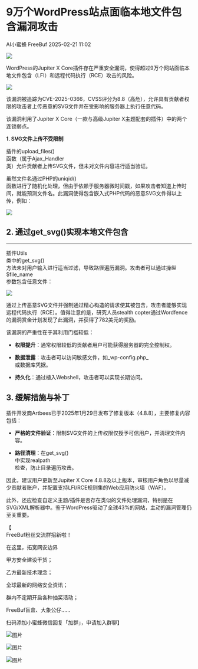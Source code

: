 #  9万个WordPress站点面临本地文件包含漏洞攻击   
AI小蜜蜂  FreeBuf   2025-02-21 11:02  
  
![](https://mmbiz.qpic.cn/mmbiz_gif/qq5rfBadR38jUokdlWSNlAjmEsO1rzv3srXShFRuTKBGDwkj4gvYy34iajd6zQiaKl77Wsy9mjC0xBCRg0YgDIWg/640?wx_fmt=gif "")  
  
  
WordPress的Jupiter X Core插件存在严重安全漏洞，使得超过9万个网站面临本地文件包含（LFI）和远程代码执行（RCE）攻击的风险。  
  
  
![](https://mmbiz.qpic.cn/mmbiz_jpg/qq5rfBadR3icKwLMcanFbC55QibEQZcicWzZFaWkEs2RUQqQx06sn8VOqL3c0uJlXtDBzyHqNmvbS6ASxnaiasc18A/640?wx_fmt=jpeg&from=appmsg "")  
  
  
该漏洞被追踪为CVE-2025-0366，CVSS评分为8.8（高危），允许具有贡献者权限的攻击者上传恶意的SVG文件并在受影响的服务器上执行任意代码。  
  
  
该漏洞利用了Jupiter X Core（一款与高级Jupiter X主题配套的插件）中的两个连锁弱点。  
  
  
**1. SVG文件上传不受限制**  
  
  
插件的upload_files()  
函数（属于Ajax_Handler  
类）允许贡献者上传SVG文件，但未对文件内容进行适当验证。  
  
  
虽然文件名通过PHP的uniqid()  
函数进行了随机化处理，但由于依赖于服务器微时间戳，如果攻击者知道上传时间，就能预测文件名。此漏洞使得包含嵌入式PHP代码的恶意SVG文件得以上传，例如：  
  
  
![](https://mmbiz.qpic.cn/mmbiz_jpg/qq5rfBadR3icKwLMcanFbC55QibEQZcicWzD3trTicblEatsylV4JoMXiaFby9xhI69I5uSxmkWbf3YicMXrBdAtDqSA/640?wx_fmt=jpeg&from=appmsg "")  
##   
## 2. 通过get_svg()实现本地文件包含  
  
****  
插件Utils  
类中的get_svg()  
方法未对用户输入进行适当过滤，导致路径遍历漏洞。攻击者可以通过操纵$file_name  
参数包含任意文件：  
  
  
![](https://mmbiz.qpic.cn/mmbiz_jpg/qq5rfBadR3icKwLMcanFbC55QibEQZcicWzeNWfhmrVrURtNx7mp6NmdqoqNgAhbn66AkGwVbX39KE1QicH1hjQXsg/640?wx_fmt=jpeg&from=appmsg "")  
  
  
通过上传恶意SVG文件并强制通过精心构造的请求使其被包含，攻击者能够实现远程代码执行（RCE）。值得注意的是，研究人员stealth copter通过Wordfence的漏洞赏金计划发现了此漏洞，并获得了782美元的奖励。  
  
  
该漏洞的严重性在于其利用门槛较低：  
- **权限提升**：通常权限较低的贡献者用户可能获得服务器的完全控制权。  
  
- **数据泄露**：攻击者可以访问敏感文件，如_wp-config.php_  
或数据库凭据。  
  
- **持久化**：通过植入Webshell，攻击者可以实现长期访问。  
  
##   
## 3. 缓解措施与补丁  
  
  
插件开发商Artbees已于2025年1月29日发布了修复版本（4.8.8），主要修复内容包括：  
- **严格的文件验证**：限制SVG文件的上传权限仅授予可信用户，并清理文件内容。  
  
- **路径清理**：在get_svg()  
中实现realpath  
检查，防止目录遍历攻击。  
  
  
因此，建议用户更新至Jupiter X Core 4.8.8及以上版本，审核用户角色以尽量减少贡献者账户，并配置支持LFI/RCE规则集的Web应用防火墙（WAF）。  
  
  
此外，还应检查自定义主题/插件是否存在类似的文件处理漏洞，特别是在SVG/XML解析器中。鉴于WordPress驱动了全球43%的网站，主动的漏洞管理仍至关重要。  
  
  
  
【  
FreeBuf粉丝交流群招新啦！  
  
在这里，拓宽网安边界  
  
甲方安全建设干货；  
  
乙方最新技术理念；  
  
全球最新的网络安全资讯；  
  
群内不定期开启各种抽奖活动；  
  
FreeBuf盲盒、大象公仔......  
  
扫码添加小蜜蜂微信回复「加群」，申请加入群聊】  
  
  
![图片](https://mmbiz.qpic.cn/mmbiz_jpg/qq5rfBadR3ich6ibqlfxbwaJlDyErKpzvETedBHPS9tGHfSKMCEZcuGq1U1mylY7pCEvJD9w60pWp7NzDjmM2BlQ/640?wx_fmt=other&wxfrom=5&wx_lazy=1&wx_co=1&retryload=2&tp=webp "")  
  
  
![图片](https://mmbiz.qpic.cn/mmbiz_png/qq5rfBadR3ic5icaZr7IGkVcd3DT6vXW4B4LOZ1M7YkTPhS1AT2DQJaicFjtCxt5BRO7p5AOJqvH3EJABCd0BFqYQ/640?wx_fmt=other&from=appmsg&wxfrom=5&wx_lazy=1&wx_co=1&tp=webp "")  
  
  
  
  
  
  
  
  
[](https://mp.weixin.qq.com/s?__biz=MjM5NjA0NjgyMA==&mid=2651312407&idx=1&sn=60289b6b056aee1df1685230aa453829&token=1964067027&lang=zh_CN&scene=21#wechat_redirect)  
  
![图片](https://mmbiz.qpic.cn/mmbiz_gif/qq5rfBadR3icF8RMnJbsqatMibR6OicVrUDaz0fyxNtBDpPlLfibJZILzHQcwaKkb4ia57xAShIJfQ54HjOG1oPXBew/640?wx_fmt=gif&wxfrom=5&wx_lazy=1&tp=webp "")  
  

